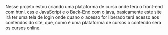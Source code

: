 <div text-align:center;>Nesse projeto estou criando uma plataforma de curso onde terá o front-end com html, css e JavaScript e o Back-End com o java, basicamente este site irá ter uma tela de login onde quano o acesso for liberado terá acesso aos conteúdos do site, que, como é uma plataforma de cursos o conteúdo será os cursos online.</div>
